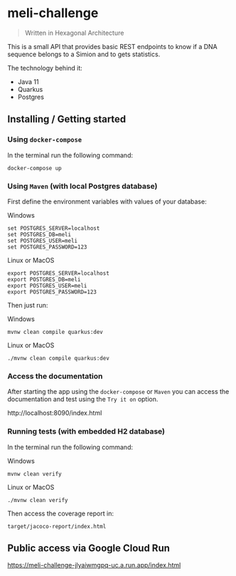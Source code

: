 # meli-challenge 
> Written in Hexagonal Architecture

This is a small API that provides basic REST endpoints to know if a DNA sequence belongs to a Simion and to gets statistics.

The technology behind it: 
* Java 11
* Quarkus
* Postgres

## Installing / Getting started

### **Using `docker-compose`**

In the terminal run the following command:
```console
docker-compose up
``` 

### **Using `Maven`** (with local Postgres database)

First define the environment variables with values of your database:

Windows
```console
set POSTGRES_SERVER=localhost
set POSTGRES_DB=meli
set POSTGRES_USER=meli
set POSTGRES_PASSWORD=123
```
Linux or MacOS
```console
export POSTGRES_SERVER=localhost
export POSTGRES_DB=meli
export POSTGRES_USER=meli
export POSTGRES_PASSWORD=123
```

Then just run:

Windows
```console
mvnw clean compile quarkus:dev
```
Linux or MacOS
```console
./mvnw clean compile quarkus:dev
```

### **Access the documentation**
After starting the app using the `docker-compose` or `Maven` you can access the documentation and test using the `Try it on` option.

http://localhost:8090/index.html


### **Running tests** (with embedded H2 database)

In the terminal run the following command:

Windows
```console
mvnw clean verify
```
Linux or MacOS
```console
./mvnw clean verify
```

Then access the coverage report in:
```console
target/jacoco-report/index.html
```

## Public access via Google Cloud Run
https://meli-challenge-jlyaiwmgpq-uc.a.run.app/index.html

